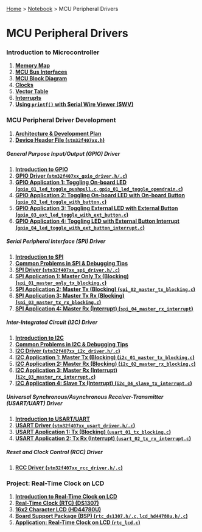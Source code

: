 <a href="../../">Home</a> > <a href="../notebook">Notebook</a> > MCU Peripheral Drivers

# MCU Peripheral Drivers



### Introduction to Microcontroller

1. **<a href="./memory-map">Memory Map</a>**
2. **<a href="./mcu-bus-interfaces">MCU Bus Interfaces</a>**
3. **<a href="./mcu-block-diagram">MCU Block Diagram</a>**
4. **<a href="./clocks">Clocks</a>**
5. **<a href="./vector-table">Vector Table</a>**
6. **<a href="./interrupts">Interrupts</a>**
7. **<a href="./using-printf-with-serial-wire-viewer">Using `printf()` with Serial Wire Viewer (SWV)</a>**



### MCU Peripheral Driver Development

1. **<a href="./architecture-and-development-plan">Architecture & Development Plan</a>**
1. **<a href="./device-header-file">Device Header File (`stm32f407xx.h`)</a>**

##### General Purpose Input/Output (GPIO) Driver

1. **<a href="./introduction-to-gpio">Introduction to GPIO</a>**
1. **<a href="./gpio-driver">GPIO Driver (`stm32f407xx_gpio_driver.h/.c`)</a>**
1. **<a href="./gpio-application-1">GPIO Application 1: Toggling On-board LED (`gpio_01_led_toggle_pushpull.c`, `gpio_01_led_toggle_opendrain.c`)</a>**
1. **<a href="./gpio-application-2">GPIO Application 2: Toggling On-board LED with On-board Button (`gpio_02_led_toggle_with_button.c`)</a>**
1. **<a href="./gpio-application-3">GPIO Application 3: Toggling External LED with External Button (`gpio_03_ext_led_toggle_with_ext_button.c`)</a>**
1. **<a href="./gpio-application-4">GPIO Application 4: Toggling LED with External Button Interrupt (`gpio_04_led_toggle_with_ext_button_interrupt.c`)</a>**

##### Serial Peripheral Interface (SPI) Driver

1. **<a href="./introduction-to-spi">Introduction to SPI</a>**
1. **<a href="./common-problems-in-spi-and-debugging-tips">Common Problems in SPI & Debugging Tips</a>**
1. **<a href="./spi-driver">SPI Driver (`stm32f407xx_spi_driver.h/.c`)</a>**
1. **<a href="./spi-application-1">SPI Application 1: Master Only Tx (Blocking) (`spi_01_master_only_tx_blocking.c`)</a>**
1. **<a href="./spi-application-2">SPI Application 2: Master Tx (Blocking) (`spi_02_master_tx_blocking.c`)</a>**
1. **<a href="./spi-application-3">SPI Application 3: Master Tx Rx (Blocking) (`spi_03_master_tx_rx_blocking.c`)</a>**
1. **<a href="./spi-application-4">SPI Application 4: Master Rx (Interrupt) (`spi_04_master_rx_interrupt`)</a>**

##### Inter-Integrated Circuit (I2C) Driver

1. **<a href="./introduction-to-i2c">Introduction to I2C</a>**
1. **<a href="./common-problems-in-i2c-and-debugging-tips">Common Problems in I2C & Debugging Tips</a>**
1. **<a href="./i2c-driver">I2C Driver (`stm32f407xx_i2c_driver.h/.c`)</a>**
1. **<a href="./i2c-application-1">I2C Application 1: Master Tx (Blocking) (`i2c_01_master_tx_blocking.c`)</a>**
1. **<a href="./i2c-application-2">I2C Application 2: Master Rx (Blocking) (`i2c_02_master_rx_blocking.c`)</a>**
1. **<a href="./i2c-application-3">I2C Application 3: Master Rx (Interrupt) (`i2c_03_master_rx_interrupt.c`)</a>**
1. **<a href="./i2c-application-4">I2C Application 4: Slave Tx (Interrupt) (`i2c_04_slave_tx_interrupt.c`)</a>**

##### Universal Synchronous/Asynchronous Receiver-Transmitter (USART/UART) Driver

1. **<a href="./introduction-to-usart-uart">Introduction to USART/UART</a>**
1. **<a href="./usart-driver">USART Driver (`stm32f407xx_usart_driver.h/.c`)</a>**
1. **<a href="./usart-application-1">USART Application 1:  Tx (Blocking) (`usart_01_tx_blocking.c`)</a>**
1. **<a href="./usart-application-2">USART Application 2:  Tx Rx (Interrupt) (`usart_02_tx_rx_interrupt.c`)</a>**

##### Reset and Clock Control (RCC) Driver

1. **<a href="./rcc-driver">RCC Driver (`stm32f407xx_rcc_driver.h/.c`)</a>**



### Project: Real-Time Clock on LCD

1. **<a href="./introduction-to-real-time-clock-on-lcd">Introduction to Real-Time Clock on LCD</a>**
1. **<a href="./real-time-clock-ds1307">Real-Time Clock (RTC) (DS1307)</a>**
1. **<a href="./16x2-character-lcd-hd44780u">16x2 Character LCD (HD44780U)</a>**
1. **<a href="./board-support-package">Board Support Package (BSP) (`rtc_ds1307.h/.c`, `lcd_hd44780u.h/.c`)</a>**
1. **<a href="./application-real-time-clock-on-lcd">Application: Real-Time Clock on LCD (`rtc_lcd.c`)</a>**
